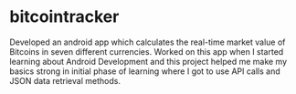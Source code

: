# bitcointracker
Developed an android app which calculates the real-time market value of Bitcoins in seven different currencies. Worked on this app when I started learning about Android Development and this project helped me make my basics strong in initial phase of learning where I got to use API calls and JSON data retrieval methods.
